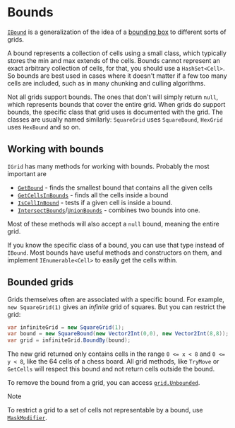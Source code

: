 # Bounds

[`IBound`](xref:Sylves.IBound) is a generalization of the idea of a [bounding box](https://en.wikipedia.org/wiki/Minimum_bounding_box) to different sorts of grids.

A bound represents a collection of cells using a small class, which typically stores the min and max extends of the cells.
Bounds cannot represent an exact arbitrary collection of cells, for that, you should use a `HashSet<Cell>`.
So bounds are best used in cases where it doesn't matter if a few too many cells are included, such as in many chunking and culling algorithms.

Not all grids support bounds. The ones that don't will simply return `null`, which represents bounds that cover the entire grid. When grids do support bounds, 
the specific class that grid uses is documented with the grid. The classes are usually named similarly: `SquareGrid` uses `SquareBound`, `HexGrid` uses `HexBound` and so on.

## Working with bounds

`IGrid` has many methods for working with bounds. Probably the most important are

* [`GetBound`](xref:Sylves.IGrid.GetBound(System.Collections.Generic.IEnumerable{Sylves.Cell})) - finds the smallest bound that contains all the given cells
* [`GetCellsInBounds`](xref:Sylves.IGrid.GetCellsInBounds(Sylves.IBound)) - finds all the cells inside a bound
* [`IsCellInBound`](xref:Sylves.IGrid.IsCellInBound(Sylves.Cell,Sylves.IBound)) - tests if a given cell is inside a bound.
* [`IntersectBounds`](xref:Sylves.IGrid.IntersectBounds(Sylves.IBound,Sylves.IBound))/[`UnionBounds`](xref:Sylves.IGrid.UnionBounds(Sylves.IBound,Sylves.IBound)) - combines two bounds into one.

Most of these methods will also accept a `null` bound, meaning the entire grid.

If you know the specific class of a bound, you can use that type instead of `IBound`. Most bounds have useful methods and constructors on them, and implement `IEnumerable<Cell>` to easily get the cells within.

## Bounded grids

Grids themselves often are associated with a specific bound. For example, `new SquareGrid(1)` gives an *infinite* grid of squares. But you can restrict the grid:

```csharp
var infiniteGrid = new SquareGrid(1);
var bound = new SquareBound(new Vector2Int(0,0), new Vector2Int(8,8));
var grid = infiniteGrid.BoundBy(bound);
```

The new grid returned only contains cells in the range `0 <= x < 8` and `0 <= y < 8`, like the 64 cells of a chess board. All grid methods, like `TryMove` or `GetCells` will respect this bound
and not return cells outside the bound.

To remove the bound from a grid, you can access [`grid.Unbounded`](xref:Sylves.IGrid.Unbounded).

> [!Note]
> To restrict a grid to a set of cells not representable by a bound, use  [`MaskModifier`](xref:Sylves.MaskModifier).
